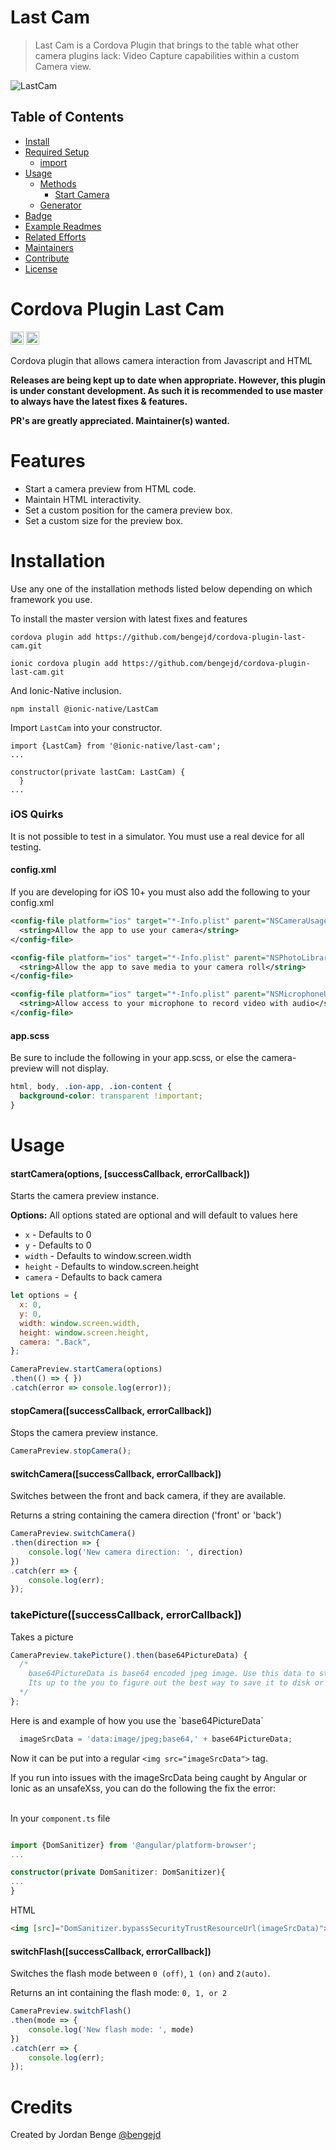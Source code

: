 # Last Cam

> Last Cam is a Cordova Plugin that brings to the table what other camera plugins lack: Video Capture capabilities 
within a custom Camera view.

![LastCam](assets/last-cam-logo.png)

## Table of Contents
- [Install](#install)
- [Required Setup](#required-setup)
    - [import](#import)
- [Usage](#usage)
    - [Methods](#methods)
        - [Start Camera](#start-camera)
	- [Generator](#generator)
- [Badge](#badge)
- [Example Readmes](#example-readmes)
- [Related Efforts](#related-efforts)
- [Maintainers](#maintainers)
- [Contribute](#contribute)
- [License](#license)

# Cordova Plugin Last Cam
<a href="https://badge.fury.io/js/cordova-plugin-camera-preview" target="_blank"><img height="21" style='border:0px;height:21px;' border='0' src="https://badge.fury.io/js/cordova-plugin-camera-preview.svg" alt="NPM Version"></a>
<a href='https://www.npmjs.org/package/cordova-plugin-camera-preview' target='_blank'><img height='21' style='border:0px;height:21px;' src='https://img.shields.io/npm/dt/cordova-plugin-camera-preview.svg?label=NPM+Downloads' border='0' alt='NPM Downloads' /></a>

Cordova plugin that allows camera interaction from Javascript and HTML

**Releases are being kept up to date when appropriate. However, this plugin is under constant development. As such it is recommended to use master to always have the latest fixes & features.**

**PR's are greatly appreciated. Maintainer(s) wanted.**

# Features

<ul>
  <li>Start a camera preview from HTML code.</li>
  <li>Maintain HTML interactivity.</li>
  <li>Set a custom position for the camera preview box.</li>
  <li>Set a custom size for the preview box.</li>
</ul>

# Installation

Use any one of the installation methods listed below depending on which framework you use.

To install the master version with latest fixes and features

```
cordova plugin add https://github.com/bengejd/cordova-plugin-last-cam.git

ionic cordova plugin add https://github.com/bengejd/cordova-plugin-last-cam.git
```

And Ionic-Native inclusion.

```
npm install @ionic-native/LastCam
```

Import `LastCam` into your constructor.
 ```
import {LastCam} from '@ionic-native/last-cam';
...
 
constructor(private lastCam: LastCam) {
   }
...
 ```

### iOS Quirks

It is not possible to test in a simulator. You must use a real device for all testing.

#### config.xml
If you are developing for iOS 10+ you must also add the following to your config.xml

```xml
<config-file platform="ios" target="*-Info.plist" parent="NSCameraUsageDescription" overwrite="true">
  <string>Allow the app to use your camera</string>
</config-file>
```

```xml
<config-file platform="ios" target="*-Info.plist" parent="NSPhotoLibraryUsageDescription" overwrite="true">
  <string>Allow the app to save media to your camera roll</string>
</config-file>
```

```xml
<config-file platform="ios" target="*-Info.plist" parent="NSMicrophoneUsageDescription" overwrite="true">
  <string>Allow access to your microphone to record video with audio</string>
</config-file>
```

#### app.scss

Be sure to include the following in your app.scss, or else the camera-preview will not display.

```css
html, body, .ion-app, .ion-content {
  background-color: transparent !important;
}
```


# Usage

#### startCamera(options, [successCallback, errorCallback])

<info>Starts the camera preview instance.</info><br/>

<strong>Options:</strong>
All options stated are optional and will default to values here

* `x` - Defaults to 0
* `y` - Defaults to 0
* `width` - Defaults to window.screen.width
* `height` - Defaults to window.screen.height
* `camera` - Defaults to back camera

```javascript
let options = {
  x: 0,
  y: 0,
  width: window.screen.width,
  height: window.screen.height,
  camera: ".Back",
};

CameraPreview.startCamera(options)
.then(() => { })
.catch(error => console.log(error));
```

#### stopCamera([successCallback, errorCallback])

<info>Stops the camera preview instance. </info>

```javascript
CameraPreview.stopCamera();
```

#### switchCamera([successCallback, errorCallback])

<info>
Switches between the front and back camera, if they are available. 

Returns a string containing the camera direction ('front' or 'back')
</info>

```javascript
CameraPreview.switchCamera()
.then(direction => {
    console.log('New camera direction: ', direction)
})
.catch(err => { 
    console.log(err);
});
```



### takePicture([successCallback, errorCallback])

<info>Takes a picture</info>

```javascript
CameraPreview.takePicture().then(base64PictureData) {
  /*
    base64PictureData is base64 encoded jpeg image. Use this data to store to a file or upload.
    Its up to the you to figure out the best way to save it to disk or whatever for your application.
  */
};
```

<info>
Here is and example of how you use the `base64PictureData`
</info>
 
```javascript
  imageSrcData = 'data:image/jpeg;base64,' + base64PictureData;
```

Now it can be put into a regular `<img src="imageSrcData">` tag.

<info> 
If you run into issues with the imageSrcData being caught by Angular or Ionic as an unsafeXss, you can do the 
following the fix the error:
</info><br><br>


In your `component.ts` file
```typescript

import {DomSanitizer} from '@angular/platform-browser';
...

constructor(private DomSanitizer: DomSanitizer){
...
}
```

HTML

```html
<img [src]="DomSanitizer.bypassSecurityTrustResourceUrl(imageSrcData)">
```

#### switchFlash([successCallback, errorCallback])

Switches the flash mode between `0 (off)`, `1 (on)` and `2(auto)`.

Returns an int containing the flash mode: `0, 1, or 2`

```javascript
CameraPreview.switchFlash()
.then(mode => {
    console.log('New flash mode: ', mode)
})
.catch(err => { 
    console.log(err);
});
```

# Credits

Created by Jordan Benge [@bengejd](https://github.com/bengejd)


